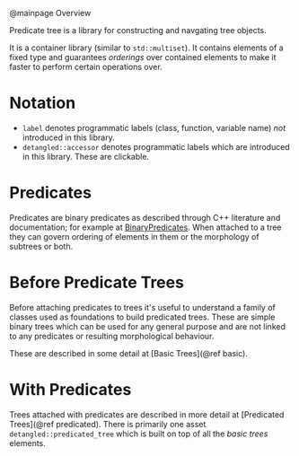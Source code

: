 @mainpage Overview

Predicate tree is a library for constructing and navgating tree objects.

It is a container library (similar to `std::multiset`). It contains elements of
a fixed type and guarantees *orderings* over contained elements to make it
faster to perform certain operations over.

# Notation

* `label` denotes programmatic labels (class, function, variable name) *not*
  introduced in this library.
* `detangled::accessor` denotes programmatic labels which are introduced in
  this library. These are clickable.

# Predicates

Predicates are binary predicates as described through C++ literature and
documentation; for example at
[BinaryPredicates](https://en.cppreference.com/w/cpp/named_req/BinaryPredicate).
When attached to a tree they can govern ordering of elements in them or the
morphology of subtrees or both.

# Before Predicate Trees

Before attaching predicates to trees it's useful to understand a family of
classes used as foundations to build predicated trees. These are simple binary
trees which can be used for any general purpose and are not linked to any
predicates or resulting morphological behaviour.

These are described in some detail at [Basic Trees](@ref basic).

# With Predicates

Trees attached with predicates are described in more detail at
[Predicated Trees](@ref predicated). There is primarily one asset
`detangled::predicated_tree` which is built on top of all the *basic trees*
elements.
